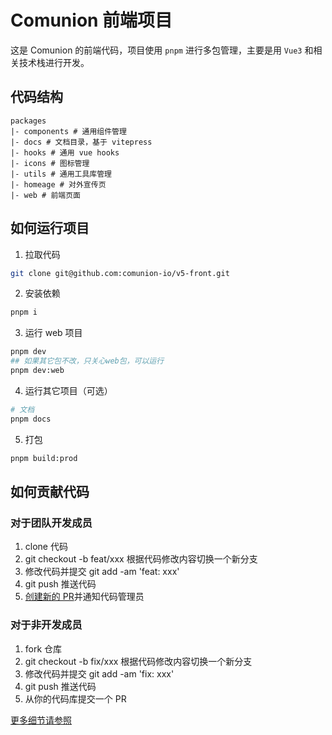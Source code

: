 # Comunion 前端项目

这是 Comunion 的前端代码，项目使用 `pnpm` 进行多包管理，主要是用 `Vue3` 和相关技术栈进行开发。

## 代码结构

```
packages
|- components # 通用组件管理
|- docs # 文档目录，基于 vitepress
|- hooks # 通用 vue hooks
|- icons # 图标管理
|- utils # 通用工具库管理
|- homeage # 对外宣传页
|- web # 前端页面
```

## 如何运行项目

1. 拉取代码

```sh
git clone git@github.com:comunion-io/v5-front.git
```

2. 安装依赖

```sh
pnpm i
```

3. 运行 web 项目

```sh
pnpm dev
## 如果其它包不改，只关心web包，可以运行
pnpm dev:web
```

4. 运行其它项目（可选）

```sh
# 文档
pnpm docs
```

5. 打包

```sh
pnpm build:prod
```

## 如何贡献代码

### 对于团队开发成员

1. clone 代码
2. git checkout -b feat/xxx 根据代码修改内容切换一个新分支
3. 修改代码并提交 git add -am 'feat: xxx'
4. git push 推送代码
5. [创建新的 PR](https://github.com/comunion-io/v5-front/pulls)并通知代码管理员

### 对于非开发成员

1. fork 仓库
2. git checkout -b fix/xxx 根据代码修改内容切换一个新分支
3. 修改代码并提交 git add -am 'fix: xxx'
4. git push 推送代码
5. 从你的代码库提交一个 PR

[更多细节请参照](https://fe.dev.comunion.io/zh/)
